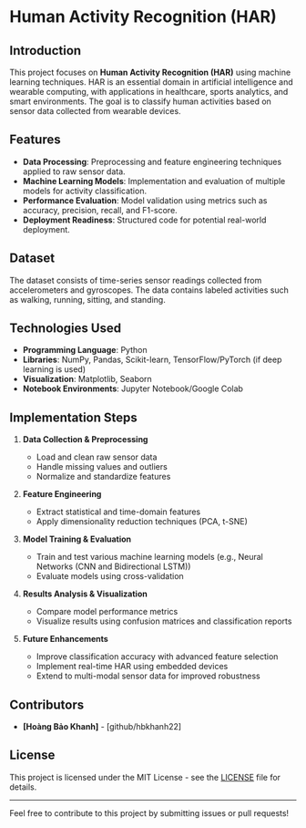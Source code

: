 # Human Activity Recognition (HAR)

## Introduction
This project focuses on **Human Activity Recognition (HAR)** using machine learning techniques. HAR is an essential domain in artificial intelligence and wearable computing, with applications in healthcare, sports analytics, and smart environments. The goal is to classify human activities based on sensor data collected from wearable devices.

## Features
- **Data Processing**: Preprocessing and feature engineering techniques applied to raw sensor data.
- **Machine Learning Models**: Implementation and evaluation of multiple models for activity classification.
- **Performance Evaluation**: Model validation using metrics such as accuracy, precision, recall, and F1-score.
- **Deployment Readiness**: Structured code for potential real-world deployment.

## Dataset
The dataset consists of time-series sensor readings collected from accelerometers and gyroscopes. The data contains labeled activities such as walking, running, sitting, and standing.

## Technologies Used
- **Programming Language**: Python
- **Libraries**: NumPy, Pandas, Scikit-learn, TensorFlow/PyTorch (if deep learning is used)
- **Visualization**: Matplotlib, Seaborn
- **Notebook Environments**: Jupyter Notebook/Google Colab

## Implementation Steps
1. **Data Collection & Preprocessing**
   - Load and clean raw sensor data
   - Handle missing values and outliers
   - Normalize and standardize features
   
2. **Feature Engineering**
   - Extract statistical and time-domain features
   - Apply dimensionality reduction techniques (PCA, t-SNE)
   
3. **Model Training & Evaluation**
   - Train and test various machine learning models (e.g., Neural Networks (CNN and Bidirectional LSTM))
   - Evaluate models using cross-validation
   
4. **Results Analysis & Visualization**
   - Compare model performance metrics
   - Visualize results using confusion matrices and classification reports
   
5. **Future Enhancements**
   - Improve classification accuracy with advanced feature selection
   - Implement real-time HAR using embedded devices
   - Extend to multi-modal sensor data for improved robustness

## Contributors
- **[Hoàng Bảo Khanh]** - [github/hbkhanh22]

## License
This project is licensed under the MIT License - see the [LICENSE](LICENSE) file for details.

---
Feel free to contribute to this project by submitting issues or pull requests!


